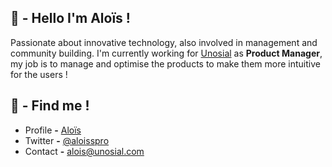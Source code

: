 ## 👋 - Hello I'm Aloïs !

Passionate about innovative technology, also involved in management and community building. 
I'm currently working for [Unosial](https://unosial.com) as **Product Manager**, my job is to manage and optimise the products to make them more intuitive for the users !

## 🙌 - Find me !

- Profile **-** [Aloïs](https://unosial.bio/alois)
- Twitter **-** [@aloisspro](https://twitter.com/aloisspro)
- Contact **-** [alois@unosial.com](alois@unosial.com)
